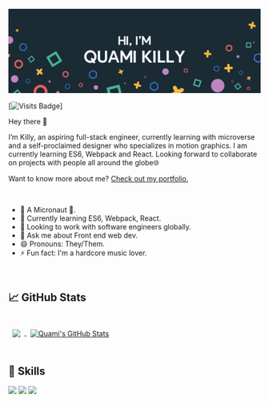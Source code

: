 [![Quami's GitHub Banner](./assets/GitHubHeader.png)](https://killy10o10.github.io/Portfolio-Mobile/)

[![Visits Badge](https://badges.pufler.dev/visits/killy10o10/killy10o10)]

Hey there 👋

I’m Killy, an aspiring full-stack engineer, currently learning with microverse and a self-proclaimed designer who specializes in motion graphics. I am currently learning ES6, Webpack and React. Looking forward to collaborate on projects with people all around the globe🌐

Want to know more about me? [Check out my portfolio.](https://killy10o10.github.io/Portfolio-Mobile/)

<br/>

- 🔭 A Micronaut 🚀.
- 🌱 Currently learning ES6, Webpack, React.
- 👯 Looking to work with software engineers globally.
- 💬 Ask me about Front end web dev.
- 😄 Pronouns: They/Them.
- ⚡ Fun fact: I'm a hardcore music lover.

<br/>

## &#x1f4c8; GitHub Stats

<br>

<a href="https://github.com/killy10o10">
  <img align="center" style="margin:0.5rem" src="https://github-readme-stats.vercel.app/api/top-langs/?username=killy10o10&hide=html,css&title_color=ffffff&text_color=c9cacc&icon_color=4AB197&bg_color=1A2B34" />
</a>

<a href="https://github.com/killy10o10">
  <img align="center" style="margin:0.5rem" src="https://github-readme-stats.vercel.app/api?username=killy10o10&show_icons=true&line_height=27&count_private=true&title_color=ffffff&text_color=c9cacc&icon_color=4AB097&bg_color=1A2B34" alt="Quami's GitHub Stats" />
</a>

<br>
<br>

## 💼 Skills
![](https://img.shields.io/badge/Code-JavaScript-informational?style=flat&logo=JavaScript&logoColor=white&color=4AB197)
![](https://img.shields.io/badge/Style-CSS-informational?style=flat&logo=css3&logoColor=white&color=4AB197)
![](https://img.shields.io/badge/Style-Sass-informational?style=flat&logo=Sass&logoColor=white&color=4AB197)